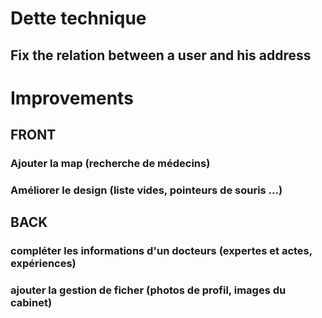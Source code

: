 # Dette technique
## Fix the relation between a user and his address
# Improvements
## FRONT
### Ajouter la map (recherche de médecins)
### Améliorer le design (liste vides, pointeurs de souris ...)
## BACK
### compléter les informations d'un docteurs (expertes et actes, expériences)
### ajouter la gestion de ficher (photos de profil, images du cabinet)
